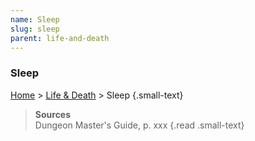 ```yaml
---
name: Sleep
slug: sleep
parent: life-and-death
---
```

### Sleep
[Home](dm-operations-center) > [Life & Death](life-and-death) > Sleep {.small-text}



> **Sources** <br/>
> Dungeon Master's Guide, p. xxx
{.read .small-text}